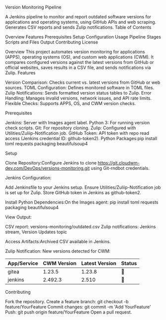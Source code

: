 Version Monitoring Pipeline

A Jenkins pipeline to monitor and report outdated software versions for applications and operating systems, using GitHub APIs and web scraping. Generates CSV reports and sends Zulip notifications.
Table of Contents

Overview
Features
Prerequisites
Setup
Configuration
Usage
Pipeline Stages
Scripts and Files
Output
Contributing
License

Overview
This project automates version monitoring for applications (APPS), operating systems (OS), and custom web applications (CWM). It compares configured versions against the latest versions from GitHub or official websites, saves results in a CSV file, and sends notifications via Zulip.
Features

Version Comparison: Checks current vs. latest versions from GitHub or web sources.
TOML Configuration: Defines monitored software in TOML files.
Zulip Notifications: Sends formatted version status tables to Zulip.
Error Handling: Manages invalid versions, network issues, and API rate limits.
Flexible Checks: Supports APPS, OS, and CWM version checks.

Prerequisites

Jenkins: Server with Images agent label.
Python 3: For running version check scripts.
Git: For repository cloning.
Zulip: Configured with Utilities/Zuliip-Notification job.
GitHub Token: API token with repo read access (Jenkins credential ID: github-token2).
Python Packages:pip install toml requests packaging beautifulsoup4

Setup

Clone Repository:Configure Jenkins to clone https://git.cloudwm-dev.com/DevOps/versions-monitoring.git using Git-rndbot credentials.

Jenkins Configuration:

Add Jenkinsfile to your Jenkins setup.
Ensure Utilities/Zuliip-Notification job is set up for Zulip.
Store GitHub token in Jenkins as github-token2.


Install Python Dependencies:On the Images agent:
pip install toml requests packaging beautifulsoup4

View Output:

CSV report: versions-monitoring/outdated.csv
Zulip notifications: Jenkins stream, Version Updates topic

Access Artifacts:Archived CSV available in Jenkins.

Zulip Notification:
New versions detected for CWM:

| App/Service | CWM Version | Latest Version | Status |
|-------------|-------------|----------------|--------|
| gitea       | 1.23.5      | 1.23.8         | 🔴     |
| jenkins     | 2.492.3     | 2.510          | 🔴     |

Contributing

Fork the repository.
Create a feature branch: git checkout -b feature/YourFeature
Commit changes: git commit -m 'Add YourFeature'
Push: git push origin feature/YourFeature
Open a pull request.


